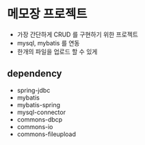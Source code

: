# 메모장 프로젝트
* 가장 간단하게 CRUD 를 구현하기 위한 프로젝트
* mysql, mybatis 를 연동
* 한개의  파일을 업로드 할 수 있게

## dependency
* spring-jdbc
* mybatis
* mybatis-spring
* mysql-connector
* commons-dbcp
* commons-io
* commons-fileupload